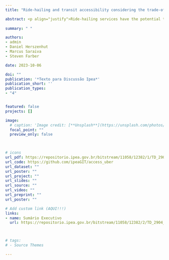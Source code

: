 ```yaml
---
title: "Ride-hailing and transit accessibility considering the trade-off between time and money [PORT]"

abstract: <p align="justify">Ride-hailing services have the potential to expand access to opportunities, but out-of-pocket costs may limit the benefits of ride-hail for low-income individuals. This paper examines how ride-hailing services can shape spatial and socioeconomic differences in access to opportunities while accounting for the trade-off between travel time and monetary costs. Using one year of aggregated Uber trip data for Rio de Janeiro in 2019 and a new multi-objective optimization routing method, we analyze the potential for ride-hailing services to improve employment accessibility when used as a standalone transportation mode and in conjunction with transit as a first-mile feeder service. We compare the accessibility Pareto frontiers of these transport mode alternatives with cumulative opportunity measures considering multiple combinations of travel time and monetary cost thresholds. We find that, compared to transit, ride-hailing can significantly expand accessibility as a standalone transport mode for relatively short trips (between 10 and 40 minutes), and as a first-mile feeder to transit in trips longer than 30 minutes. In both cases, the accessibility advantages of ride-hailing are mostly limited by relatively higher out-of-pocket costs. When we account for different affordability thresholds, the accessibility benefits of ride-hailing services accrue mostly to high-income groups. These findings suggest that policy efforts to integrate rideshare with transit are likely not going to benefit low-income communities without some form of subsidized fare discounts to alleviate affordability barriers. The paper also highlights how accounting for trade-offs between travel-time and monetary costs can importantly influence the results of transportation accessibility and equity studies, suggesting that this issue should be addressed in future research.</p>
  
summary: " "

authors:
- admin
- Daniel Herszenhut
- Marcus Saraiva
- Steven Farber

date: 2023-10-06

doi: ""
publication: '*Texto para Discussão Ipea*'
publication_short: ''
publication_types:
- "4"


featured: false
projects: []

image:
  # caption: 'Image credit: [**Unsplash**](https://unsplash.com/photos/jdD8gXaTZsc)'
  focal_point: ""
  preview_only: false


  
# icons
url_pdf: https://repositorio.ipea.gov.br/bitstream/11058/12382/1/TD_2904_web.pdf
url_code: https://github.com/ipeaGIT/access_uber
url_dataset: ""
url_poster: ""
url_project: ""
url_slides: ""
url_source: ""
url_video: ""
url_preprint: ""
url_poster: ""

# Add custom link (AQUI!!!)
links:
- name: Sumário Executivo
  url: https://repositorio.ipea.gov.br/bitstream/11058/12382/2/TD_2904_Sumex.pdf



# tags:
# - Source Themes

---
```

